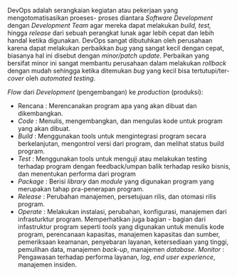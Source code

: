 DevOps adalah serangkaian kegiatan atau pekerjaan yang mengotomatisasikan proeses- proses diantara *Software Development* dengan *Development Team* agar mereka dapat melakukan *build, test,* hingga *release* dari sebuah perangkat lunak agar lebih cepat dan lebih handal ketika digunakan. DevOps sangat dibutuhkan oleh perusahaan karena dapat melakukan perbaikkan *bug* yang sangat kecil dengan cepat, biasanya hal ini disebut dengan *minor/patch update*. Perbaikan yang bersifat minor ini sangat membantu perusahaan dalam melakukan *rollback* dengan mudah sehingga ketika ditemukan *bug* yang kecil bisa tertutupi/ter-*cover* oleh *automated testing*. 

*Flow* dari *Development* (pengembangan) ke *production* (produksi):

- Rencana   : Merencanakan program apa yang akan dibuat dan dikembangkan.
- *Code*    : Menulis, mengembangkan, dan mengulas kode untuk program yang akan dibuat.
- *Build*   : Menggunakan tools untuk mengintegrasi program secara berkelanjutan, mengontrol versi dari program, dan melihat status build program.
- *Test*    : Menggunakan tools untuk menguji atau melakukan testing terhadap program dengan feedback/umpan balik terhadap resiko bisnis, dan menentukan performa dari      program
- *Package* : Berisi *library* dan *module* yang digunakan program yang merupakan tahap pra-penerapan program.
- *Release* : Perubahan manajemen, persetujuan rilis, dan otomasi rilis program.
- *Operate* : Melakukan instalasi, perubahan, konfigurasi, manajemen dari infrasturktur program. Memperhatikan juga bagian - bagian dari infastruktur program seperti *tools* yang digunakan untuk menulis kode program, perencanaan kapasitas, manajemen kapasitas dan sumber, pemeriksaan keamanan, penyebaran layanan, ketersediaan yang tinggi, pemulihan data, manajemen *back-up*, manajemen *database*.
*Monitor*   : Pengawasan terhadap performa layanan, *log*, *end user experience*, manajemen insiden.
